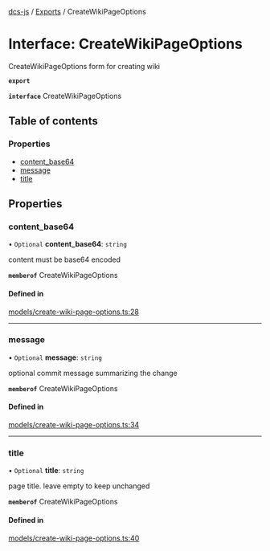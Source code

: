 [dcs-js](../README.md) / [Exports](../modules.md) / CreateWikiPageOptions

# Interface: CreateWikiPageOptions

CreateWikiPageOptions form for creating wiki

**`export`**

**`interface`** CreateWikiPageOptions

## Table of contents

### Properties

- [content\_base64](CreateWikiPageOptions.md#content_base64)
- [message](CreateWikiPageOptions.md#message)
- [title](CreateWikiPageOptions.md#title)

## Properties

### <a id="content_base64" name="content_base64"></a> content\_base64

• `Optional` **content\_base64**: `string`

content must be base64 encoded

**`memberof`** CreateWikiPageOptions

#### Defined in

[models/create-wiki-page-options.ts:28](https://github.com/unfoldingWord/dcs-js/blob/09d5a5e/models/create-wiki-page-options.ts#L28)

___

### <a id="message" name="message"></a> message

• `Optional` **message**: `string`

optional commit message summarizing the change

**`memberof`** CreateWikiPageOptions

#### Defined in

[models/create-wiki-page-options.ts:34](https://github.com/unfoldingWord/dcs-js/blob/09d5a5e/models/create-wiki-page-options.ts#L34)

___

### <a id="title" name="title"></a> title

• `Optional` **title**: `string`

page title. leave empty to keep unchanged

**`memberof`** CreateWikiPageOptions

#### Defined in

[models/create-wiki-page-options.ts:40](https://github.com/unfoldingWord/dcs-js/blob/09d5a5e/models/create-wiki-page-options.ts#L40)
